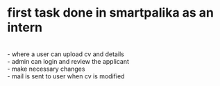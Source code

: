 <h1> first task done in smartpalika as an intern </h1><br> 
- where a user can upload cv and details <br> 
- admin can login and review the applicant <br> 
- make necessary changes <br> 
- mail is sent to user when cv is modified <br> 
